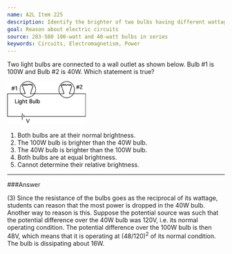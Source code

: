 ```yaml
---
name: A2L Item 225
description: Identify the brighter of two bulbs having different wattages in a series circuit.
goal: Reason about electric circuits
source: 283-580 100-watt and 40-watt bulbs in series
keywords: Circuits, Electromagnetism, Power
---
```


Two light bulbs are connected to a wall outlet as shown below.  Bulb #1
is 100W and Bulb #2 is 40W.  Which statement is true?

![Item225_fig1.gif](../images/Item225_fig1.gif)

1. Both bulbs are at their normal brightness.
2. The 100W bulb is brighter than the 40W bulb.
3. The 40W bulb is brighter than the 100W bulb.
4. Both bulbs are at equal brightness.
5. Cannot determine their relative brightness.



<hr/>

###Answer

(3) Since the resistance of the bulbs goes as the reciprocal of its
wattage, students can reason that the most power is dropped in the 40W
bulb. Another way to reason is this. Suppose the potential source was
such that the potential difference over the 40W bulb was 120V, i.e. its
normal operating condition. The potential difference over the 100W bulb
is then 48V, which means that it is operating at (48/120)<sup>2</sup> of its normal
condition. The bulb is dissipating about 16W.
